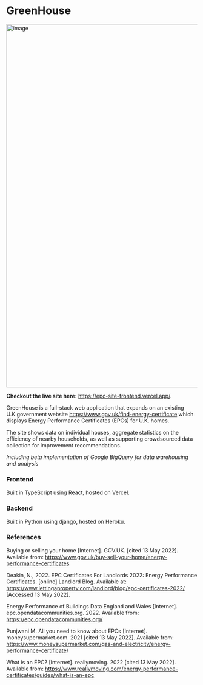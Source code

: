 # GreenHouse

<img width="956" alt="image" src="https://user-images.githubusercontent.com/70522376/168825709-38035023-5cdb-4e47-818f-1d1b4b339c07.png">

**Checkout the live site here:** https://epc-site-frontend.vercel.app/. 

GreenHouse is a full-stack web application that expands on an existing U.K.government website https://www.gov.uk/find-energy-certificate
which displays Energy Performance Certificates (EPCs) for U.K. homes. 

The site shows data on individual houses, aggregate statistics on the efficiency of nearby households, as well as supporting
crowdsourced data collection for improvement recommendations.

*Including beta implementation of Google BigQuery for data warehousing and analysis*

### Frontend
Built in TypeScript using React, hosted on Vercel.

### Backend
Built in Python using django, hosted on Heroku.

### References

Buying or selling your home [Internet]. GOV.UK. [cited 13 May 2022]. Available from: https://www.gov.uk/buy-sell-your-home/energy-performance-certificates

Deakin, N., 2022. EPC Certificates For Landlords 2022: Energy Performance Certificates. [online] Landlord Blog. Available at: <https://www.lettingaproperty.com/landlord/blog/epc-certificates-2022/> [Accessed 13 May 2022].

Energy Performance of Buildings Data England and Wales [Internet]. epc.opendatacommunities.org. 2022. Available from: https://epc.opendatacommunities.org/

Punjwani M. All you need to know about EPCs [Internet]. moneysupermarket.com. 2021 [cited 13 May 2022]. Available from: https://www.moneysupermarket.com/gas-and-electricity/energy-performance-certificate/

What is an EPC? [Internet]. reallymoving. 2022 [cited 13 May 2022]. Available from: https://www.reallymoving.com/energy-performance-certificates/guides/what-is-an-epc
